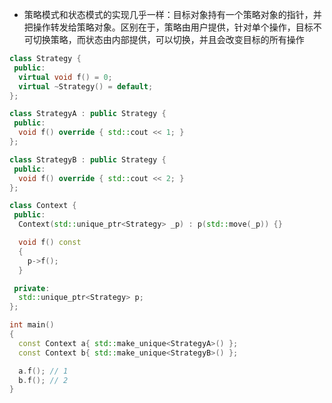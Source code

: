 * 策略模式和状态模式的实现几乎一样：目标对象持有一个策略对象的指针，并把操作转发给策略对象。区别在于，策略由用户提供，针对单个操作，目标不可切换策略，而状态由内部提供，可以切换，并且会改变目标的所有操作

```cpp
class Strategy {
 public:
  virtual void f() = 0;
  virtual ~Strategy() = default;
};

class StrategyA : public Strategy {
 public:
  void f() override { std::cout << 1; }
};

class StrategyB : public Strategy {
 public:
  void f() override { std::cout << 2; }
};

class Context {
 public:
  Context(std::unique_ptr<Strategy> _p) : p(std::move(_p)) {}

  void f() const
  {
    p->f();
  }

 private:
  std::unique_ptr<Strategy> p;
};

int main()
{
  const Context a{ std::make_unique<StrategyA>() };
  const Context b{ std::make_unique<StrategyB>() };

  a.f(); // 1
  b.f(); // 2
}
```
